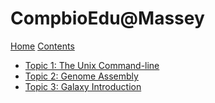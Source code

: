 # CompbioEdu@Massey

[Home](index.md)
[Contents]()

  - [Topic 1: The Unix Command-line](unix-cmd/index.md)
  - [Topic 2: Genome Assembly](genome-assembly/index.md)
  - [Topic 3: Galaxy Introduction](galaxy-intro/index.md)
